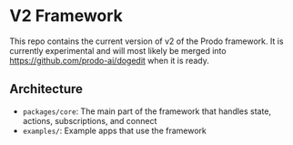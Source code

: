 # V2 Framework

This repo contains the current version of v2 of the Prodo framework. It is
currently experimental and will most likely be merged into
https://github.com/prodo-ai/dogedit when it is ready.

## Architecture

- `packages/core`: The main part of the framework that handles state, actions,
  subscriptions, and connect
- `examples/`: Example apps that use the framework
